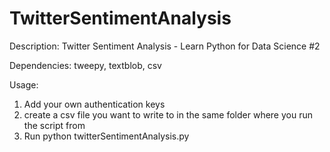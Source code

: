 # TwitterSentimentAnalysis
Description:
Twitter Sentiment Analysis - Learn Python for Data Science #2

Dependencies:
tweepy, textblob, csv

Usage:
1. Add your own authentication keys
2. create a csv file you want to write to in the same folder where you run the script from
3. Run python twitterSentimentAnalysis.py

